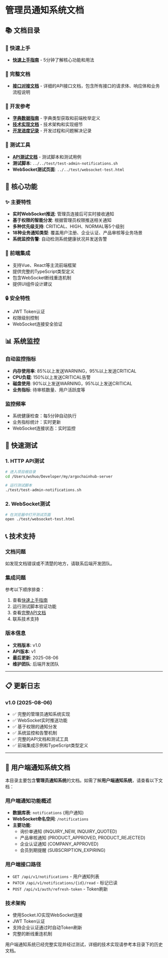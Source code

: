 # 管理员通知系统文档

## 📚 文档目录

### 🚀 快速上手
- [**快速上手指南**](quick-start.md) - 5分钟了解核心功能和用法

### 📖 完整文档
- [**接口对接文档**](admin-notification-api-guide.md) - 详细的API接口文档，包含所有接口的请求体、响应体和业务流程说明

### 🔧 开发参考
- [**字典数据指南**](dictionary-guide.md) - 字典类型获取和前端枚举定义
- [**技术实现文档**](technical-implementation.md) - 技术架构和实现细节
- [**开发进度记录**](development-progress.md) - 开发过程和问题解决记录

### 🧪 测试工具
- [**API测试文档**](api-testing.md) - 测试脚本和测试用例
- **测试脚本**: `../../test/test-admin-notifications.sh`
- **WebSocket测试页面**: `../../test/websocket-test.html`

## 🎯 核心功能

### ✨ 主要特性
- **实时WebSocket推送**: 管理员连接后可实时接收通知
- **基于权限的智能分发**: 根据管理员权限推送相关通知
- **多种优先级支持**: CRITICAL、HIGH、NORMAL等5个级别
- **18种业务通知类型**: 覆盖用户注册、企业认证、产品审核等业务场景
- **系统监控告警**: 自动检测系统健康状况并发送告警

### 📱 前端集成
- 支持Vue、React等主流前端框架
- 提供完整的TypeScript类型定义
- 包含WebSocket断线重连机制
- 提供UI组件设计建议

### 🔒 安全特性
- JWT Token认证
- 权限级别控制
- WebSocket连接安全验证

## 📊 系统监控

### 自动监控指标
- **内存使用率**: 85%以上发送WARNING，95%以上发送CRITICAL
- **CPU负载**: 150%以上发送CRITICAL告警
- **磁盘使用**: 90%以上发送WARNING，95%以上发送CRITICAL
- **业务指标**: 待审核数量、用户活跃度等

### 监控频率
- 系统健康检查：每5分钟自动执行
- 业务指标统计：实时更新
- WebSocket连接状态：实时监控

## 🚦 快速测试

### 1. HTTP API测试
```bash
# 进入项目根目录
cd /Users/wshuo/Developer/my/argochainhub-server

# 运行测试脚本
./test/test-admin-notifications.sh
```

### 2. WebSocket测试
```bash
# 在浏览器中打开测试页面
open ./test/websocket-test.html
```

## 📞 技术支持

### 文档问题
如发现文档错误或不清楚的地方，请联系后端开发团队。

### 集成问题
参考以下顺序排查：
1. 查看[快速上手指南](quick-start.md)
2. 运行测试脚本验证功能
3. 查看[完整API文档](admin-notification-api-guide.md)
4. 联系技术支持

### 版本信息
- **文档版本**: v1.0
- **API版本**: v1
- **最后更新**: 2025-08-06
- **维护团队**: 后端开发团队

---

## 📋 更新日志

### v1.0 (2025-08-06)
- ✅ 完整的管理员通知系统实现
- ✅ WebSocket实时推送功能
- ✅ 基于权限的通知分发
- ✅ 系统监控和告警机制
- ✅ 完整的API文档和测试工具
- ✅ 前端集成示例和TypeScript类型定义

---

## 📁 用户端通知系统文档

本目录主要包含**管理员通知系统**的文档。如需了解**用户端通知系统**，请查看以下文档：

### 用户端通知功能概述
- **数据库表**: `notifications` (用户通知)
- **WebSocket命名空间**: `/notifications`
- **主要功能**: 
  - 询价单通知 (INQUIRY_NEW, INQUIRY_QUOTED)
  - 产品审核通知 (PRODUCT_APPROVED, PRODUCT_REJECTED)
  - 企业认证通知 (COMPANY_APPROVED)
  - 会员到期提醒 (SUBSCRIPTION_EXPIRING)

### 用户端接口路径
- `GET /api/v1/notifications` - 用户通知列表
- `PATCH /api/v1/notifications/{id}/read` - 标记已读
- `POST /api/v1/auth/refresh-token` - Token刷新

### 技术架构
- 使用Socket.IO实现WebSocket连接
- JWT Token认证
- 支持企业认证通过时自动Token刷新
- 完整的断线重连机制

用户端通知系统已经完整实现并经过测试，详细的技术实现请参考本目录下的历史文档。